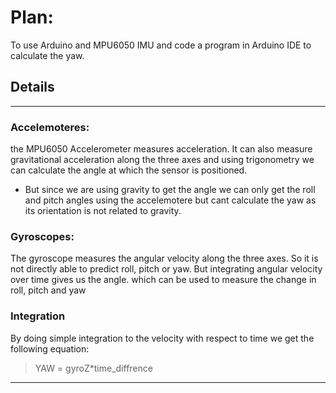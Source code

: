 # Plan: 
To use Arduino and MPU6050 IMU and code a program in Arduino IDE to calculate the yaw.

## Details

----

### Accelemoteres:

the MPU6050 Accelerometer measures acceleration. It can also measure gravitational acceleration along the three axes and using trigonometry we can calculate the angle at which the sensor is positioned. 
 
- But since we are using gravity to get the angle we can only get the roll and pitch angles using the accelemotere but cant calculate the yaw as its orientation is not related to gravity.

### Gyroscopes:

The gyroscope measures the angular velocity along the three axes. So it is not directly able to predict roll, pitch or yaw. But integrating angular velocity over time gives us the angle. which can be used to measure the change in roll, pitch and yaw

### Integration 
By doing simple integration to the velocity with respect to time we get the following equation:

> YAW = gyroZ*time_diffrence

---